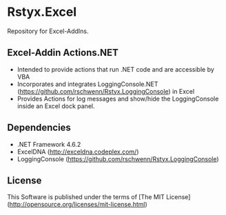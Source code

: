 Rstyx.Excel
===========

Repository for Excel-AddIns.


Excel-Addin Actions.NET
-----------------------
 - Intended to provide actions that run .NET code and are accessible by VBA
 - Incorporates and integrates LoggingConsole.NET (https://github.com/rschwenn/Rstyx.LoggingConsole) in Excel
 - Provides Actions for log messages and show/hide the LoggingConsole inside an Excel dock panel.

Dependencies
------------
 - .NET Framework 4.6.2
 - ExcelDNA (http://exceldna.codeplex.com/)
 - LoggingConsole (https://github.com/rschwenn/Rstyx.LoggingConsole)

License
-------
This Software is published under the terms of [The MIT License] (http://opensource.org/licenses/mit-license.html)
